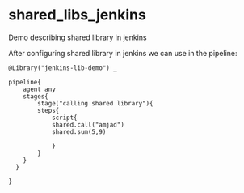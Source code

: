 # shared_libs_jenkins
Demo describing shared library in jenkins

After configuring shared library in jenkins we can use in the pipeline:
```
@Library("jenkins-lib-demo") _

pipeline{
    agent any
    stages{
        stage("calling shared library"){
        steps{
            script{
            shared.call("amjad")
            shared.sum(5,9)
                
            }
        }
    }
  }
    
}
```
